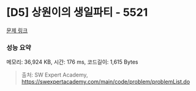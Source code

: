 # [D5] 상원이의 생일파티 - 5521 

[문제 링크](https://swexpertacademy.com/main/code/problem/problemDetail.do?contestProbId=AWWO3kT6F2oDFAV4) 

### 성능 요약

메모리: 36,924 KB, 시간: 176 ms, 코드길이: 1,615 Bytes



> 출처: SW Expert Academy, https://swexpertacademy.com/main/code/problem/problemList.do